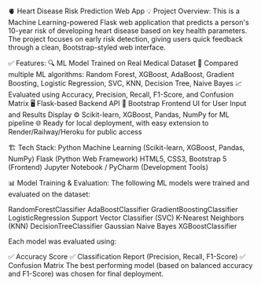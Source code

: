 🫀 Heart Disease Risk Prediction Web App
💡 Project Overview:
This is a Machine Learning-powered Flask web application that predicts a person's 10-year risk of developing heart disease based on key health parameters.
The project focuses on early risk detection, giving users quick feedback through a clean, Bootstrap-styled web interface.

✅ Features:
🔍 ML Model Trained on Real Medical Dataset
🧠 Compared multiple ML algorithms: Random Forest, XGBoost, AdaBoost, Gradient Boosting, Logistic Regression, SVC, KNN, Decision Tree, Naive Bayes
📈 Evaluated using Accuracy, Precision, Recall, F1-Score, and Confusion Matrix
🖥️ Flask-based Backend API
🎨 Bootstrap Frontend UI for User Input and Results Display
⚙️ Scikit-learn, XGBoost, Pandas, NumPy for ML pipeline
🌐 Ready for local deployment, with easy extension to Render/Railway/Heroku for public access

🏗️ Tech Stack:
Python
Machine Learning (Scikit-learn, XGBoost, Pandas, NumPy)
Flask (Python Web Framework)
HTML5, CSS3, Bootstrap 5 (Frontend)
Jupyter Notebook / PyCharm (Development Tools)

📊 Model Training & Evaluation:
The following ML models were trained and evaluated on the dataset:

RandomForestClassifier
AdaBoostClassifier
GradientBoostingClassifier
LogisticRegression
Support Vector Classifier (SVC)
K-Nearest Neighbors (KNN)
DecisionTreeClassifier
Gaussian Naive Bayes
XGBoostClassifier

Each model was evaluated using:

✅ Accuracy Score
✅ Classification Report (Precision, Recall, F1-Score)
✅ Confusion Matrix
The best performing model (based on balanced accuracy and F1-Score) was chosen for final deployment.
